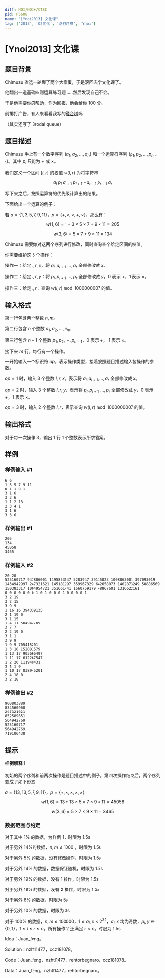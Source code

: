 ```yaml
---
diff: NOI/NOI+/CTSC
pid: P5608
name: "[Ynoi2013] 文化课"
tag: ['2013', 'O2优化', '洛谷月赛', 'Ynoi']
---
```

# [Ynoi2013] 文化课
## 题目背景

Chimuzu 省选一轮爆了两个大零蛋，于是滚回去学文化课了。

他翻出一道基础四则运算练习题……然后发现自己不会。

于是他需要你的帮助，作为回报，他会给你 $100$ 分。

前排打广告，有人来看看我写的[融合树](https://www.luogu.org/blog/user3296/rong-ge-shu-fusion-tree)吗

（其实还写了 Brodal queue）
## 题目描述

Chimuzu 手上有一个数字序列 $\{a_{1},a_{2},\ldots,a_{n}\}$ 和一个运算符序列 $\{p_{1},p_{2},\ldots,p_{n-1}\}$。其中 $p_{i}$ 只能为 $+$ 或 $\times$。

我们定义一个区间 $[l,r]$ 的权值 $w(l,r)$ 为将字符串

$$
a_{l}~p_{l}~a_{l+1}~p_{l+1} \cdots a_{r-1}~p_{r-1}~a_{r}
$$

写下来之后，按照运算符的优先级计算出的结果。

下面给出一个运算的例子：

若 $a=\{1,3,5,7,9,11\}$，$p=\{+,\times,\times,+,\times\}$，那么有：

$$
w(1,6)=1+3\times 5\times 7+9\times 11=205
$$

$$
w(3,6)=5\times 7+9\times 11=134
$$

Chimuzu 需要你对这两个序列进行修改，同时查询某个给定区间的权值。

你需要维护这 $3$ 个操作：

操作一：给定 $l,r,x$，将 $a_{l},a_{l+1},\ldots,a_{r}$ 全部修改成 $x$。

操作二：给定 $l,r,y$：将 $p_{l},p_{l+1},\ldots,p_{r}$ 全部修改成 $y$，$0$ 表示 $+$，$1$ 表示 $\times$。

操作三：给定 $l,r$：查询 $w(l,r) \bmod 1000000007$ 的值。
## 输入格式

第一行包含两个整数 $n,m$。

第二行包含 $n$ 个整数 $a_{1},a_{2},\ldots,a_{n}$。

第三行包含 $n-1$ 个整数 $p_{1},p_{2},\cdots,p_{n-1}$，$0$ 表示 $+$， $1$ 
 表示 $\times$。

接下来 $m$ 行，每行有一个操作。

一开始输入一个标识符 $op$，表示操作类型，接着按照题目描述输入各操作的参数。

$op=1$ 时，输入 $3$ 个整数 $l,r,x$，表示将 $a_{l},a_{l+1},\ldots,a_{r}$ 全部修改成 $x$。

$op=2$ 时，输入 $3$ 个整数 $l,r,y$，表示将 $p_{l},p_{l+1},\ldots,p_{r}$ 全部修改成 $y$，$0$ 表示 $+$，$1$ 表示 $\times$。

$op=3$ 时，输入 $2$ 个整数 $l,r$，表示查询 $w(l,r) \bmod 1000000007$ 的值。




## 输出格式

对于每一次操作 $3$，输出 $1$ 行 $1$ 个整数表示所求答案。
## 样例

### 样例输入 #1
```
6 6
1 3 5 7 9 11
0 1 1 0 1
3 1 6
3 3 6
1 1 2 13
2 3 4 1
3 1 6
3 3 6
```
### 样例输出 #1
```
205
134
45058
3465
```
### 样例输入 #2
```
20 20
525160717 947806001 1495853547 5283947 39115023 1008063001 397093019 1434942997 247321621 145181297 359967329 642658073 1402873249 50886569 150383317 1004954721 351661441 1660759179 48867601 1316622161 
0 0 0 0 0 0 0 1 0 1 0 0 0 1 0 0 0 0 1 
3 2 19
3 2 15
3 9 9
1 16 16 394339135
2 1 19 0
3 1 15
1 4 11 564942769
3 7 7
2 2 19 0
3 1 1
3 9 9
1 9 9 705415201
1 3 18 152081579
1 13 17 905666497
1 11 17 612267547
1 2 20 111949431
2 1 1 0
1 10 17 838945201
2 4 18 0
3 2 18

```
### 样例输出 #2
```
900803889
834560968
247321621
852589651
564942769
525160717
564942769
719106438

```
## 提示

#### 样例解释 1

初始的两个序列和前两次操作是题目描述中的例子。第四次操作结束后，两个序列变成了如下形态

$a=\{13,13,5,7,9,11\}$，$p=\{+,\times,\times,\times,\times\}$

$$
w(1,6)=13+13\times 5\times 7\times 9\times 11=45058
$$

$$
w(3,6)=5\times 7\times 9\times 11=3465
$$

### 数据范围与约定

对于其中 $1\%$ 的数据，为样例 1，时限为 1.5s

对于另外 $14\%$的数据，$n,m\leq 1000$ ，时限为 1.5s

对于另外 $5\%$ 的数据，没有修改操作，时限为 1.5s

对于另外 $14\%$ 的数据，数据保证随机，时限为 1.5s

对于另外 $19\%$ 的数据，没有 1 操作，时限为 1.5s

对于另外 $19\%$ 的数据，没有 2 操作，时限为 1.5s

对于另外 $8\%$ 的数据，时限为 5s

对于另外 $10\%$ 的数据，时限为 3s

对于 $100\%$ 的数据，$n,m\leq 100000$，$1\leq a_{i},x\lt 2^{32}$，$a_{i},x$ 均为奇数，$p_{i},y\in\{0,1\}$，$1\leq l\leq r\leq n$，所有操作 $2$ 还满足 $r\lt n$。时限为 1.5s

Idea：Juan_feng。

Solution：nzhtl1477，ccz181078。

Code：Juan_feng，nzhtl1477，rehtorbegnaro，ccz181078。

Data：Juan_feng，nzhtl1477，rehtorbegnaro。

